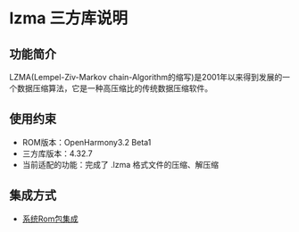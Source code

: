 # lzma 三方库说明
## 功能简介
LZMA(Lempel-Ziv-Markov chain-Algorithm的缩写)是2001年以来得到发展的一个数据压缩算法，它是一种高压缩比的传统数据压缩软件。
## 使用约束
- ROM版本：OpenHarmony3.2 Beta1
- 三方库版本：4.32.7
- 当前适配的功能：完成了 .lzma 格式文件的压缩、解压缩
## 集成方式
+ [系统Rom包集成](docs/rom_integrate.md)